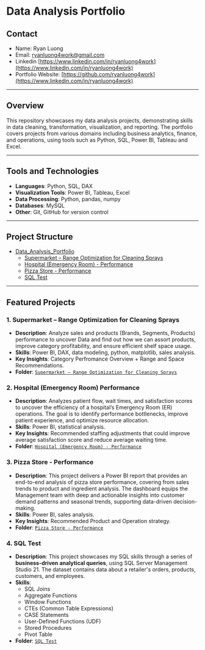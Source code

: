 # Data Analysis Portfolio

## Contact

- Name: Ryan Luong
- Email: [ryanluong4work@gmail.com](mailto:ryanluong4work@gmail.com)
- Linkedin [https://www.linkedin.com/in/ryanluong4work](https://www.linkedin.com/in/ryanluong4work)
- Portfolio Website: [https://github.com/ryanluong4work](https://www.linkedin.com/in/ryanluong4work)

---

## Overview
This repository showcases my data analysis projects, demonstrating skills in data cleaning, transformation, visualization, and reporting. The portfolio covers projects from various domains including business analytics, finance, and operations, using tools such as Python, SQL, Power BI, Tableau and Excel.

---

## Tools and Technologies
- **Languages**: Python, SQL, DAX
- **Visualization Tools**: Power BI, Tableau, Excel
- **Data Processing**: Python, pandas, numpy
- **Databases**: MySQL
- **Other**: Git, GitHub for version control

---

## Project Structure
 - [Data_Analysis_Portfolio](https://github.com/luongtonvy/Data_Analysis_Portfolio)
    - [Supermarket – Range Optimization for Cleaning Sprays](https://github.com/luongtonvy/Data_Analysis_Portfolio/tree/main/Supermarket%20–%20Range%20Optimization%20for%20Cleaning%20Sprays)
    - [Hospital (Emergency Room) - Performance](https://github.com/luongtonvy/Data_Analysis_Portfolio/tree/main/Hospital%20(Emergency%20Room)%20Performance)
    - [Pizza Store - Performance](https://github.com/luongtonvy/Data_Analysis_Portfolio/tree/ad5505a6271856770104c7a379e22f0b0021035c/Pizza%20Store%20-%20Performance)
    - [SQL Test](https://github.com/luongtonvy/Data_Analysis_Portfolio/tree/ad5505a6271856770104c7a379e22f0b0021035c/SQL%20Test)
         
---

## Featured Projects

### 1. Supermarket – Range Optimization for Cleaning Sprays
- **Description**: Analyze sales and products (Brands, Segments, Products) performance to uncover Data and find out how we can assort products, improve category profitability, and ensure efficient shelf space usage.
- **Skills**: Power BI, DAX, data modeling, python, matplotlib, sales analysis.
- **Key Insights**: Category Perfromance Overview + Range and Space Recommendations.
- **Folder**: [`Supermarket – Range Optimization for Cleaning Sprays`](https://github.com/luongtonvy/Data_Analysis_Portfolio/tree/main/Supermarket%20–%20Range%20Optimization%20for%20Cleaning%20Sprays)

### 2. Hospital (Emergency Room) Performance
- **Description**: Analyzes patient flow, wait times, and satisfaction scores to uncover the efficiency of a hospital’s Emergency Room (ER) operations. The goal is to identify performance bottlenecks, improve patient experience, and optimize resource allocation.
- **Skills**: Power BI, statistical analysis.
- **Key Insights**: Recommended staffing adjustments that could improve average satisfaction score and reduce average waiting time.
- **Folder**: [`Hospital (Emergency Room) - Performance`](https://github.com/luongtonvy/Data_Analysis_Portfolio/tree/main/Hospital%20(Emergency%20Room)%20Performance)

### 3. Pizza Store - Performance
- **Description**: This project delivers a Power BI report that provides an end-to-end analysis of pizza store performance, covering from sales trends to product and ingredient analysis. The dashboard equips the Management team with deep and actionable insights into customer demand patterns and seasonal trends, supporting data-driven decision-making.
- **Skills**: Power BI, sales analysis.
- **Key Insights**: Recommended Product and Operation strategy.
- **Folder**: [`Pizza Store - Performance`](https://github.com/luongtonvy/Data_Analysis_Portfolio/tree/ad5505a6271856770104c7a379e22f0b0021035c/Pizza%20Store%20-%20Performance)

### 4. SQL Test
- **Description**: This project showcases my SQL skills through a series of **business-driven analytical queries**, using SQL Server Management Studio 21. The dataset contains data about a retailer's orders, products, customers, and employees.
- **Skills**:
    - SQL Joins
    - Aggregate Functions
    - Window Functions
    - CTEs (Common Table Expressions)
    - CASE Statements
    - User-Defined Functions (UDF)
    - Stored Procedures
    - Pivot Table
- **Folder**: [`SQL Test`](https://github.com/luongtonvy/Data_Analysis_Portfolio/tree/88d8780f691b3a100eaf774a049c4e9ff51c8f60/SQL%20Test)


